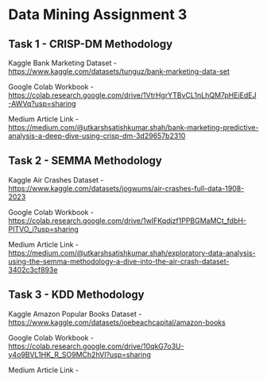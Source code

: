# Data Mining Assignment 3

## Task 1 - CRISP-DM Methodology

Kaggle Bank Marketing Dataset -
https://www.kaggle.com/datasets/tunguz/bank-marketing-data-set

Google Colab Workbook -
https://colab.research.google.com/drive/1VtrHgrYTBvCL1nLhQM7pHEiEdEJ-AWVq?usp=sharing
 
Medium Article Link -
https://medium.com/@utkarshsatishkumar.shah/bank-marketing-predictive-analysis-a-deep-dive-using-crisp-dm-3d29657b2310

## Task 2 - SEMMA Methodology

Kaggle Air Crashes Dataset -
https://www.kaggle.com/datasets/jogwums/air-crashes-full-data-1908-2023 

Google Colab Workbook - 
https://colab.research.google.com/drive/1wIFKqdjzf1PPBGMaMCt_fdbH-PITVO_i?usp=sharing
 
Medium Article Link - https://medium.com/@utkarshsatishkumar.shah/exploratory-data-analysis-using-the-semma-methodology-a-dive-into-the-air-crash-dataset-3402c3cf893e

## Task 3 - KDD Methodology 

Kaggle Amazon Popular Books Dataset -
https://www.kaggle.com/datasets/joebeachcapital/amazon-books 

Google Colab Workbook - 
https://colab.research.google.com/drive/10qkG7o3U-y4o9BVL1HK_R_SO9MCh2hVI?usp=sharing
 
Medium Article Link -

